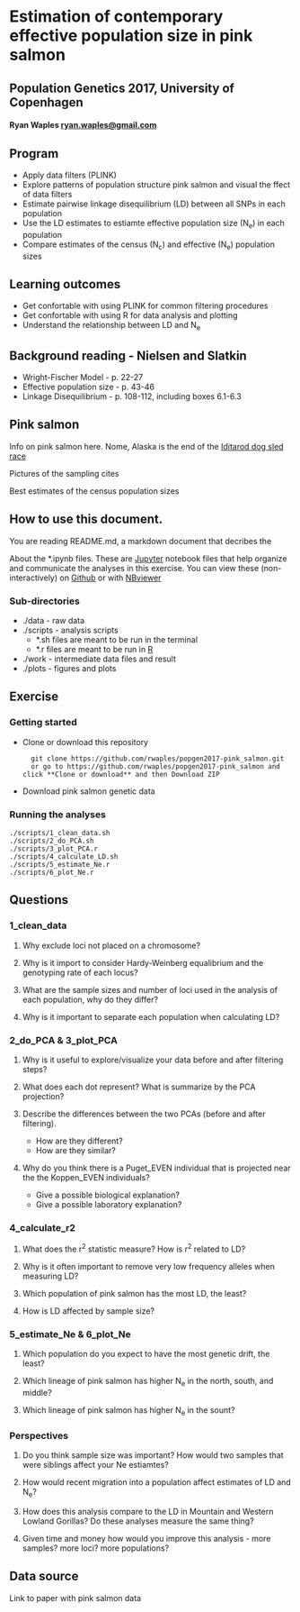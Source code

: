 # Estimation of contemporary effective population size in pink salmon
## Population Genetics 2017, University of Copenhagen
#### Ryan Waples ryan.waples@gmail.com

## Program
* Apply data filters (PLINK)
* Explore patterns of population structure pink salmon and visual the ffect of data filters
* Estimate pairwise linkage disequilibrium (LD) between all SNPs in each population
* Use the LD estimates to estiamte effective population size (N<sub>e</sub>) in each population
* Compare estimates of the census (N<sub>c</sub>) and effective (N<sub>e</sub>) population sizes  

## Learning outcomes
* Get confortable with using PLINK for common filtering procedures
* Get confortable with using R for data analysis and plotting
* Understand the relationship between LD and N<sub>e</sub>

## Background reading - Nielsen and Slatkin
* Wright-Fischer Model - p. 22-27
* Effective population size - p. 43-46
* Linkage Disequilibrium - p. 108-112, including boxes 6.1-6.3

## Pink salmon
Info on pink salmon here.  Nome, Alaska is the end of the [Iditarod dog sled race](http://iditarod.com/)

Pictures of the sampling cites
    
Best estimates of the census population sizes

## How to use this document.
You are reading README.md, a markdown document that decribes the 

About the *.ipynb files.  These are [Jupyter](http://jupyter.org/) notebook files that help organize and communicate the analyses in this exercise.  You can view these (non-interactively) on [Github](https://github.com/rwaples/popgen2017-pink_salmon) or with [NBviewer](https://nbviewer.jupyter.org/github/rwaples/popgen2017-pink_salmon/tree/master/)
    
### Sub-directories
* ./data - raw data
* ./scripts - analysis scripts
    - *.sh files are meant to be run in the terminal
    - *.r files are meant to be run in [R](https://cran.r-project.org/)
* ./work - intermediate data files and result
* ./plots - figures and plots

## Exercise
### Getting started
* Clone or download this repository
        
        git clone https://github.com/rwaples/popgen2017-pink_salmon.git
        or go to https://github.com/rwaples/popgen2017-pink_salmon and click **Clone or download** and then Download ZIP
        
* Download pink salmon genetic data
    
    

### Running the analyses
    ./scripts/1_clean_data.sh
    ./scripts/2_do_PCA.sh
    ./scripts/3_plot_PCA.r
    ./scripts/4_calculate_LD.sh
    ./scripts/5_estimate_Ne.r
    ./scripts/6_plot_Ne.r


## Questions 

### 1_clean_data
1. Why exclude loci not placed on a chromosome?
    
2. Why is it import to consider Hardy-Weinberg equalibrium and the genotyping rate of each locus?
    
3. What are the sample sizes and number of loci used in the analysis of each population, why do they differ?

4. Why is it important to separate each population when calculating LD?
    
### 2_do_PCA & 3_plot_PCA
1. Why is it useful to explore/visualize your data before and after filtering steps?

2. What does each dot represent?  What is summarize by the PCA projection?

3. Describe the differences between the two PCAs (before and after filtering).  
    * How are they different? 
    * How are they similar?

4. Why do you think there is a Puget_EVEN individual that is projected near the the Koppen_EVEN individuals?
    * Give a possible biological explanation?
    * Give a possible laboratory explanation?  
    
### 4_calculate_r2
1. What does the r<sup>2</sup> statistic measure?  How is r<sup>2</sup> related to LD?

2. Why is it often important to remove very low frequency alleles when measuring LD?

3. Which population of pink salmon has the most LD, the least?

4. How is LD affected by sample size?
  
### 5_estimate_Ne & 6_plot_Ne
1. Which population do you expect to have the most genetic drift, the least?

2. Which lineage of pink salmon has higher N<sub>e</sub> in the north, south, and middle?

3. Which lineage of pink salmon has higher N<sub>e</sub> in the sount?
 
### Perspectives
1. Do you think sample size was important?  How would two samples that were siblings affect your Ne estiamtes?

2. How would recent migration into a population affect estimates of LD and N<sub>e</sub>?

3. How does this analysis compare to the LD in Mountain and Western Lowland Gorillas?  Do these analyses measure the same thing? 

4. Given time and money how would you improve this analysis - more samples? more loci? more populations?

## Data source
Link to paper with pink salmon data

